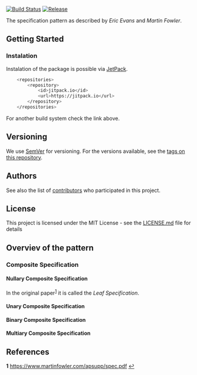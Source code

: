 [![Build Status](https://travis-ci.org/uetoyo/specification.svg?branch=master)](https://travis-ci.org/uetoyo/specification)
[![Release](https://jitpack.io/v/uetoyo/specification.svg)](https://jitpack.io/#uetoyo/specification)

The specification pattern as described by *Eric Evans* and *Martin Fowler*.

## Getting Started

### Instalation

Instalation of the package is possible via [JetPack](https://jitpack.io/#uetoyo/specification).

```bash
    <repositories>
        <repository>
            <id>jitpack.io</id>
            <url>https://jitpack.io</url>
        </repository>
    </repositories>
```

For another build system check the link above.

## Versioning

We use [SemVer](http://semver.org/) for versioning. For the versions available, see the [tags on this repository](https://github.com/uetoyo/specification/tags). 

## Authors

See also the list of [contributors](https://github.com/https://github.com/uetoyo/specification//contributors) who participated in this project.

## License

This project is licensed under the MIT License - see the [LICENSE.md](LICENSE.md) file for details

## Overviev of the pattern

### Composite Specification

#### Nullary Composite Specification

In the original paper<sup id="a1">[1](#f1)</sup> it is called the *Leaf Specification*.

#### Unary Composite Specification

#### Binary Composite Specification

#### Multiary Composite Specification

## References

<b id="f1">1</b> https://www.martinfowler.com/apsupp/spec.pdf [↩](#a1)
